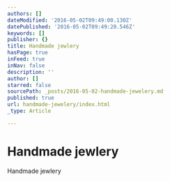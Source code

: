 ```yaml
---
authors: []
dateModified: '2016-05-02T09:49:00.130Z'
datePublished: '2016-05-02T09:49:20.546Z'
keywords: []
publisher: {}
title: Handmade jewlery
hasPage: true
inFeed: true
inNav: false
description: ''
author: []
starred: false
sourcePath: _posts/2016-05-02-handmade-jewelery.md
published: true
url: handmade-jewelery/index.html
_type: Article

---
```

# Handmade jewlery

Handmade jewlery